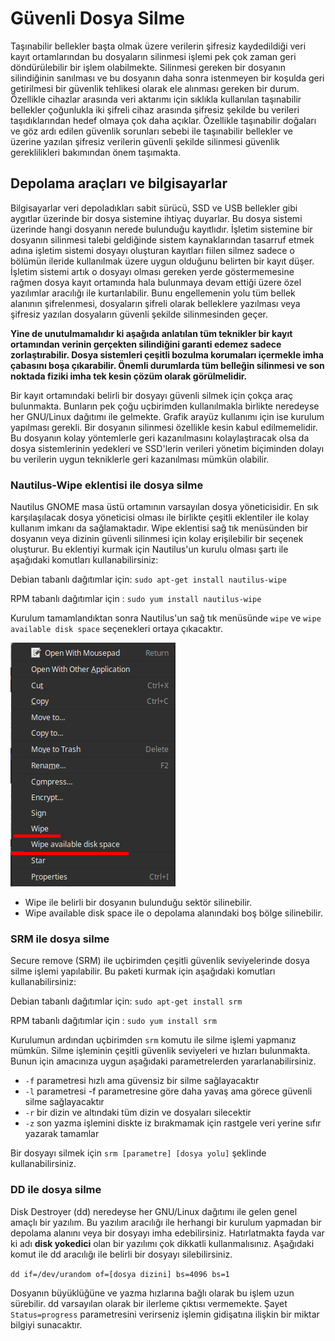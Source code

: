# Güvenli Dosya Silme

Taşınabilir bellekler başta olmak üzere verilerin şifresiz kaydedildiği veri kayıt ortamlarından bu dosyaların silinmesi işlemi pek çok zaman geri döndürülebilir bir işlem olabilmekte. Silinmesi gereken bir dosyanın silindiğinin sanılması ve bu dosyanın daha sonra istenmeyen bir koşulda geri getirilmesi bir güvenlik tehlikesi olarak ele alınması gereken bir durum. Özellikle cihazlar arasında veri aktarımı için sıklıkla kullanılan taşınabilir bellekler çoğunlukla iki şifreli cihaz arasında şifresiz şekilde bu verileri taşıdıklarından hedef olmaya çok daha açıklar. Özellikle taşınabilir doğaları ve göz ardı edilen güvenlik sorunları sebebi ile taşınabilir bellekler ve üzerine yazılan şifresiz verilerin güvenli şekilde silinmesi güvenlik gereklilikleri bakımından önem taşımakta.

## Depolama araçları ve bilgisayarlar

Bilgisayarlar veri depoladıkları sabit sürücü, SSD ve USB bellekler gibi aygıtlar üzerinde bir dosya sistemine ihtiyaç duyarlar. Bu dosya sistemi üzerinde hangi dosyanın nerede bulunduğu kayıtlıdır. İşletim sistemine bir dosyanın silinmesi talebi geldiğinde sistem kaynaklarından tasarruf etmek adına işletim sistemi dosyayı oluşturan kayıtları fiilen silmez sadece o bölümün ileride kullanılmak üzere uygun olduğunu belirten bir kayıt düşer. İşletim sistemi artık o dosyayı olması gereken yerde göstermemesine rağmen dosya kayıt ortamında hala bulunmaya devam ettiği üzere özel yazılımlar aracılığı ile kurtarılabilir. Bunu engellemenin yolu tüm bellek alanının şifrelenmesi, dosyaların şifreli olarak belleklere yazılması veya şifresiz yazılan dosyaların güvenli şekilde silinmesinden geçer.

**Yine de unutulmamalıdır ki aşağıda anlatılan tüm teknikler bir kayıt ortamından verinin gerçekten silindiğini garanti edemez sadece zorlaştırabilir. Dosya sistemleri çeşitli bozulma korumaları içermekle imha çabasını boşa çıkarabilir. Önemli durumlarda tüm belleğin silinmesi ve son noktada fiziki imha tek kesin çözüm olarak görülmelidir.**

Bir kayıt ortamındaki belirli bir dosyayı güvenli silmek için çokça araç bulunmakta. Bunların pek çoğu uçbirimden kullanılmakla birlikte neredeyse her GNU/Linux dağıtımı ile gelmekte. Grafik arayüz kullanımı için ise kurulum yapılması gerekli. Bir dosyanın silinmesi özellikle kesin kabul edilmemelidir. Bu dosyanın kolay yöntemlerle geri kazanılmasını kolaylaştıracak olsa da dosya sistemlerinin yedekleri ve SSD'lerin verileri yönetim biçiminden dolayı bu verilerin uygun tekniklerle geri kazanılması mümkün olabilir.

### Nautilus-Wipe eklentisi ile dosya silme

Nautilus GNOME masa üstü ortamının varsayılan dosya yöneticisidir. En sık karşılaşılacak dosya yöneticisi olması ile birlikte çeşitli eklentiler ile kolay kullanım imkanı da sağlamaktadır. Wipe eklentisi sağ tık menüsünden bir dosyanın veya dizinin güvenli silinmesi için kolay erişilebilir bir seçenek oluşturur. Bu eklentiyi kurmak için Nautilus'un kurulu olması şartı ile aşağıdaki komutları kullanabilirsiniz:

Debian tabanlı dağıtımlar için: `sudo apt-get install nautilus-wipe`

RPM tabanlı dağıtımlar için : `sudo yum install nautilus-wipe`

Kurulum tamamlandıktan sonra Nautilus'un sağ tık menüsünde `wipe` ve `wipe available disk space` seçenekleri ortaya çıkacaktır.

![alt-text](dosya_silme/wipe_menu.png)

* Wipe ile belirli bir dosyanın bulunduğu sektör silinebilir.
* Wipe available disk space ile o depolama alanındaki boş bölge silinebilir.

### SRM ile dosya silme

Secure remove (SRM) ile uçbirimden çeşitli güvenlik seviyelerinde dosya silme işlemi yapılabilir. Bu paketi kurmak için aşağıdaki komutları kullanabilirsiniz:

Debian tabanlı dağıtımlar için: `sudo apt-get install srm`

RPM tabanlı dağıtımlar için : `sudo yum install srm`

Kurulumun ardından uçbirimden `srm` komutu ile silme işlemi yapmanız mümkün. Silme işleminin çeşitli güvenlik seviyeleri ve hızları bulunmakta. Bunun için amacınıza uygun aşağıdaki parametrelerden yararlanabilirsiniz.

* `-f` parametresi hızlı ama güvensiz bir silme sağlayacaktır
* `-l` parametresi -f parametresine göre daha yavaş ama görece güvenli silme sağlayacaktır
* `-r` bir dizin ve altındaki tüm dizin ve dosyaları silecektir
* `-z` son yazma işlemini diskte iz bırakmamak için rastgele veri yerine sıfır yazarak tamamlar

Bir dosyayı silmek için `srm [parametre] [dosya yolu]` şeklinde kullanabilirsiniz.

### DD ile dosya silme

Disk Destroyer (dd) neredeyse her GNU/Linux dağıtımı ile gelen genel amaçlı bir yazılım. Bu yazılım aracılığı ile herhangi bir kurulum yapmadan bir depolama alanını veya bir dosyayı imha edebilirsiniz. Hatırlatmakta fayda var ki adı **disk yokedici** olan bir yazılımı çok dikkatli kullanmalısınız. Aşağıdaki komut ile dd aracılığı ile belirli bir dosyayı silebilirsiniz.

`dd if=/dev/urandom of=[dosya dizini] bs=4096 bs=1`

Dosyanın büyüklüğüne ve yazma hızlarına bağlı olarak bu işlem uzun sürebilir. dd varsayılan olarak bir ilerleme çıktısı vermemekte. Şayet `Status=progress` parametresini verirseniz işlemin gidişatına ilişkin bir miktar bilgiyi sunacaktır.
